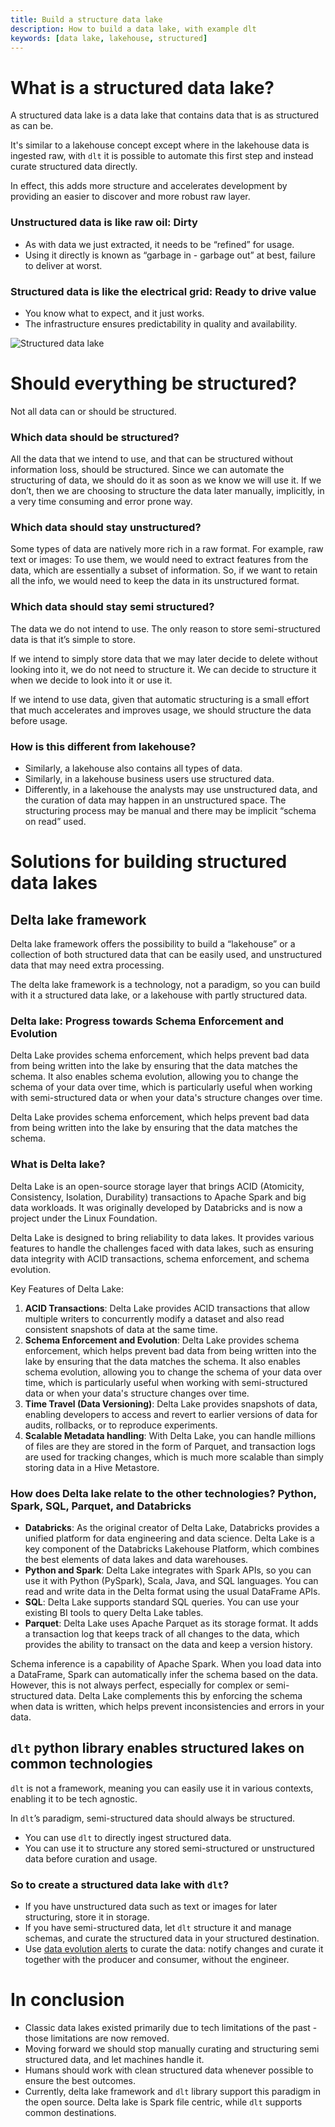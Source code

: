```yaml
---
title: Build a structure data lake
description: How to build a data lake, with example dlt
keywords: [data lake, lakehouse, structured]
---
```


# What is a structured data lake?

A structured data lake is a data lake that contains data that is as structured as can be.

It's similar to a lakehouse concept except where in the lakehouse data is ingested raw, with `dlt` it
is possible to automate this first step and instead curate structured data directly.

In effect, this adds more structure and accelerates development by providing an easier to discover
and more robust raw layer.

### Unstructured data is like raw oil: Dirty

- As with data we just extracted, it needs to be “refined” for usage.
- Using it directly is known as “garbage in - garbage out” at best, failure to deliver at worst.

### Structured data is like the electrical grid: Ready to drive value

- You know what to expect, and it just works.
- The infrastructure ensures predictability in quality and availability.

![Structured data lake](/img/structured_lake.png)

# Should everything be structured?

Not all data can or should be structured.

### Which data should be structured?

All the data that we intend to use, and that can be structured without information loss, should
be structured. Since we can automate the structuring of data, we should do it as soon as we know we
will use it. If we don’t, then we are choosing to structure the data later manually, implicitly, in
a very time consuming and error prone way.

### Which data should stay unstructured?

Some types of data are natively more rich in a raw format. For example, raw text or images: To use
them, we would need to extract features from the data, which are essentially a subset of
information. So, if we want to retain all the info, we would need to keep the data in its
unstructured format.

### Which data should stay semi structured?

The data we do not intend to use. The only reason to store semi-structured data is that it’s
simple to store.

If we intend to simply store data that we may later decide to delete without looking into it, we do
not need to structure it. We can decide to structure it when we decide to look into it or use it.

If we intend to use data, given that automatic structuring is a small effort that much accelerates
and improves usage, we should structure the data before usage.

### How is this different from lakehouse?

- Similarly, a lakehouse also contains all types of data.
- Similarly, in a lakehouse business users use structured data.
- Differently, in a lakehouse the analysts may use unstructured data, and the curation of data may
  happen in an unstructured space. The structuring process may be manual and there may be implicit
  “schema on read” used.

# Solutions for building structured data lakes

## Delta lake framework

Delta lake framework offers the possibility to build a “lakehouse” or a collection of both structured
data that can be easily used, and unstructured data that may need extra processing.

The delta lake framework is a technology, not a paradigm, so you can build with it a structured data
lake, or a lakehouse with partly structured data.

### Delta lake: Progress towards **Schema Enforcement and Evolution**

Delta Lake provides schema enforcement, which helps prevent bad data from being written into the
lake by ensuring that the data matches the schema. It also enables schema evolution, allowing you to
change the schema of your data over time, which is particularly useful when working with
semi-structured data or when your data's structure changes over time.

Delta Lake provides schema enforcement, which helps prevent bad data from being written into the
lake by ensuring that the data matches the schema.

### What is Delta lake?

Delta Lake is an open-source storage layer that brings ACID (Atomicity, Consistency, Isolation,
Durability) transactions to Apache Spark and big data workloads. It was originally developed by
Databricks and is now a project under the Linux Foundation.

Delta Lake is designed to bring reliability to data lakes. It provides various features to handle
the challenges faced with data lakes, such as ensuring data integrity with ACID transactions, schema
enforcement, and schema evolution.

Key Features of Delta Lake:

1. **ACID Transactions**: Delta Lake provides ACID transactions that allow multiple writers to
   concurrently modify a dataset and also read consistent snapshots of data at the same time.
1. **Schema Enforcement and Evolution**: Delta Lake provides schema enforcement, which helps prevent
   bad data from being written into the lake by ensuring that the data matches the schema. It also
   enables schema evolution, allowing you to change the schema of your data over time, which is
   particularly useful when working with semi-structured data or when your data's structure changes
   over time.
1. **Time Travel (Data Versioning)**: Delta Lake provides snapshots of data, enabling developers to
   access and revert to earlier versions of data for audits, rollbacks, or to reproduce experiments.
1. **Scalable Metadata handling**: With Delta Lake, you can handle millions of files are they are
   stored in the form of Parquet, and transaction logs are used for tracking changes, which is much
   more scalable than simply storing data in a Hive Metastore.

### How does Delta lake relate to the other technologies? Python, Spark, SQL, Parquet, and Databricks

- **Databricks**: As the original creator of Delta Lake, Databricks provides a unified platform for
  data engineering and data science. Delta Lake is a key component of the Databricks Lakehouse
  Platform, which combines the best elements of data lakes and data warehouses.
- **Python and Spark**: Delta Lake integrates with Spark APIs, so you can use it with Python
  (PySpark), Scala, Java, and SQL languages. You can read and write data in the Delta format using
  the usual DataFrame APIs.
- **SQL**: Delta Lake supports standard SQL queries. You can use your existing BI tools to query
  Delta Lake tables.
- **Parquet**: Delta Lake uses Apache Parquet as its storage format. It adds a transaction log that
  keeps track of all changes to the data, which provides the ability to transact on the data and
  keep a version history.

Schema inference is a capability of Apache Spark. When you load data into a DataFrame, Spark can
automatically infer the schema based on the data. However, this is not always perfect, especially
for complex or semi-structured data. Delta Lake complements this by enforcing the schema when data
is written, which helps prevent inconsistencies and errors in your data.

## `dlt` python library enables structured lakes on common technologies

`dlt` is not a framework, meaning you can easily use it in various contexts, enabling it to be tech
agnostic.

In `dlt`’s paradigm, semi-structured data should always be structured.

- You can use `dlt` to directly ingest structured data.
- You can use it to structure any stored semi-structured or unstructured data before curation and
  usage.

### So to create a structured data lake with `dlt`?

- If you have unstructured data such as text or images for later structuring, store it in storage.
- If you have semi-structured data, let `dlt` structure it and manage schemas, and curate the
  structured data in your structured destination.
- Use [data evolution alerts](../../reference/explainers/schema-evolution) to curate the data:
  notify changes and curate it together with the producer and consumer, without the engineer.

# In conclusion

- Classic data lakes existed primarily due to tech limitations of the past - those limitations are
  now removed.
- Moving forward we should stop manually curating and structuring semi structured data, and let
  machines handle it.
- Humans should work with clean structured data whenever possible to ensure the best outcomes.
- Currently, delta lake framework and `dlt` library support this paradigm in the open source. Delta
  lake is Spark file centric, while `dlt` supports common destinations.
